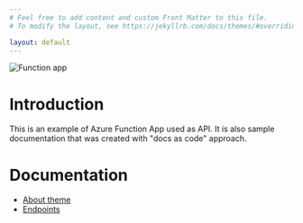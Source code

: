 ```yaml
---
# Feel free to add content and custom Front Matter to this file.
# To modify the layout, see https://jekyllrb.com/docs/themes/#overriding-theme-defaults

layout: default
---
```


![Function app](/assets/functionapp.jpg)

# Introduction
This is an example of Azure Function App used as API. It is also sample documentation that was created with "docs as code" approach.


# Documentation
- [About theme](/about.md)
- [Endpoints](documentation/endpoints)